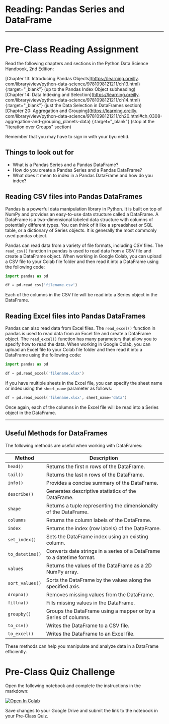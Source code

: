 #  Reading: Pandas Series and DataFrame

---

# Pre-Class Reading Assignment

Read the following chapters and sections in the
Python Data Science Handbook, 2nd Edition:

[Chapter 13: Introducing Pandas Objects](https://learning.oreilly.
com/library/view/python-data-science/9781098121211/ch13.html){:target="_blank"} (up to the Pandas Index Object subheading)
</br>[Chapter 14: Data Indexing and Selection](https://learning.oreilly.
com/library/view/python-data-science/9781098121211/ch14.html){:target="_blank"} (just the Data Selection in 
DataFrames section)
</br>[Chapter 20: Aggregation and Grouping](https://learning.oreilly.
com/library/view/python-data-science/9781098121211/ch20.html#ch_0308-aggregation-and-grouping_planets-data)
{:target="_blank"} (stop at the "Iteration over Groups" section)

Remember that you may have to sign in with your byu netid.

## Things to look out for
- What is a Pandas Series and a Pandas DataFrame?
- How do you create a Pandas Series and a Pandas DataFrame?
- What does it mean to index in a Pandas DataFrame and how do you index?

## Reading CSV files into Pandas DataFrames

Pandas is a powerful data manipulation library in Python. It is built on top of NumPy and provides an easy-to-use 
data structure called a DataFrame. A DataFrame is a two-dimensional labeled data structure with columns of potentially different types. You can think of it like a spreadsheet or SQL table, or a dictionary of Series objects. It is generally the most commonly used pandas object. 

Pandas can read data from a variety of file formats, including CSV files. The `read_csv()` function in pandas is 
used to read data from a CSV file and create a DataFrame object. When working in Google Colab, you can upload a CSV file to your Colab 
file folder and then read it into a DataFrame using the following code:

```python
import pandas as pd

df = pd.read_csv('filename.csv')
```

Each of the columns in the CSV file will be read into a Series object in the DataFrame. 

## Reading Excel files into Pandas DataFrames

Pandas can also read data from Excel files. The `read_excel()` function in pandas is used to read data from an Excel file and create a DataFrame object. The `read_excel()` function has many parameters that allow you to specify how to read the data. When working in Google Colab, you can upload an Excel file to your Colab file folder and then read it into a DataFrame using the following code:

```python
import pandas as pd

df = pd.read_excel('filename.xlsx')
```

If you have multiple sheets in the Excel file, you can specify the sheet name or index using the `sheet_name` 
parameter as follows:

```python
df = pd.read_excel('filename.xlsx', sheet_name='data')
```

Once again, each of the columns in the Excel file will be read into a Series object in the DataFrame.

---

## Useful Methods for DataFrames

The following methods are useful when working with DataFrames:

| Method | Description                                                            |
| --- |------------------------------------------------------------------------|
| `head()` | Returns the first n rows of the DataFrame.                             |
| `tail()` | Returns the last n rows of the DataFrame.                              |
| `info()` | Provides a concise summary of the DataFrame.                           |
| `describe()` | Generates descriptive statistics of the DataFrame.                     |
| `shape` | Returns a tuple representing the dimensionality of the DataFrame.      |
| `columns` | Returns the column labels of the DataFrame.                            |
| `index` | Returns the index (row labels) of the DataFrame.                       |
| `set_index()` | Sets the DataFrame index using an existing column.                     |
| `to_datetime()` | Converts date strings in a series of a DataFrame to a datetime format. |
| `values` | Returns the values of the DataFrame as a 2D NumPy array.               |
| `sort_values()` | Sorts the DataFrame by the values along the specified axis.            |
| `dropna()` | Removes missing values from the DataFrame.                             |
| `fillna()` | Fills missing values in the DataFrame.                                 |
| `groupby()` | Groups the DataFrame using a mapper or by a Series of columns.         |
| `to_csv()` | Writes the DataFrame to a CSV file.                                    |
| `to_excel()` | Writes the DataFrame to an Excel file.                                 |

These methods can help you manipulate and analyze data in a DataFrame efficiently.

# Pre-Class Quiz Challenge
Open the following notebook and complete the instructions in the markdown:

<a href="https://colab.research.google.com/drive/1KnfUY_SD_SPUh0HjIvaLvqic42LhMXwT#scrollTo=YZjJdSzBaBLK" target="_blank"><img src="https://colab.research.google.com/assets/colab-badge.svg" alt="Open In Colab"/></a>

Save changes to your Google Drive and submit the link to the notebook in your Pre-Class Quiz.
